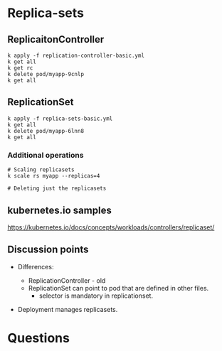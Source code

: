 # Replica-sets

## ReplicaitonController

```shell script
k apply -f replication-controller-basic.yml
k get all
k get rc
k delete pod/myapp-9cnlp
k get all
```

## ReplicationSet
```shell script
k apply -f replica-sets-basic.yml
k get all
k delete pod/myapp-6lnn8
k get all
```

### Additional operations
```shell script
# Scaling replicasets
k scale rs myapp --replicas=4

# Deleting just the replicasets

```



## kubernetes.io samples
https://kubernetes.io/docs/concepts/workloads/controllers/replicaset/




## Discussion points
- Differences:
    - ReplicationController - old
    - ReplicationSet can point to pod that are defined in other files. 
        - selector is mandatory in replicationset. 
        
- Deployment manages replicasets. 


# Questions

